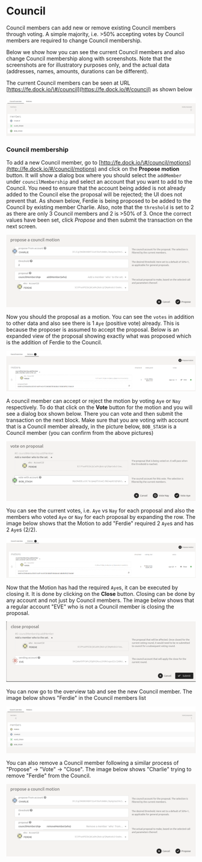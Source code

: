 # Council

Council members can add new or remove existing Council members through voting. A simple majority, i.e. &gt;50% accepting votes by Council members are required to change Council membership.

Below we show how you can see the current Council members and also change Council membership along with screenshots. Note that the screenshots are for illustratory purposes only, and the actual data \(addresses, names, amounts, durations can be different\).

The current Council members can be seen at URL [https://fe.dock.io/\#/council](https://fe.dock.io/#/council) as shown below

![Council members](../../../../.gitbook/assets/council-member-list.png)

### Council membership

To add a new Council member, go to [http://fe.dock.io/\#/council/motions](http://fe.dock.io/#/council/motions) and click on the **Propose motion** button. It will show a dialog box where you should select the `addMember` under `councilMembership` and select an account that you want to add to the Council. You need to ensure that the account being added is not already added to the Council else the proposal will be rejected; the UI does not prevent that. As shown below, Ferdie is being proposed to be added to the Council by existing member Charlie. Also, note that the `threshold` is set to 2 as there are only 3 Council members and 2 is &gt;50% of 3. Once the correct values have been set, click _Propose_ and then submit the transaction on the next screen.

![A council proposal](../../../../.gitbook/assets/propose-council-add.png)

Now you should the proposal as a motion. You can see the `votes` in addition to other data and also see there is 1 `Aye` \(positive vote\) already. This is because the proposer is assumed to accept the proposal. Below is an expanded view of the proposal showing exactly what was proposed which is the addition of Ferdie to the Council.

![Council motions](../../../../.gitbook/assets/council-add-motion.png)

A council member can accept or reject the motion by voting `Aye` or `Nay` respectively. To do that click on the **Vote** button for the motion and you will see a dialog box shown below. There you can vote and then submit the transaction on the next block. Make sure that you are voting with account that is a Council member already, in the picture below, `BOB_STASH` is a Council member \(you can confirm from the above pictures\)

![](../../../../.gitbook/assets/council-add-vote.png)

You can see the current votes, i.e. `Aye` vs `Nay` for each proposal and also the members who voted `Aye` or `Nay` for each proposal by expanding the row. The image below shows that the Motion to add "Ferdie" required 2 `Aye`s and has 2 `Aye`s \(2/2\).

![](../../../../.gitbook/assets/council-motion-aye.png)

Now that the Motion has had the required `Aye`s, it can be executed by closing it. It is done by clicking on the **Close** button. Closing can be done by any account and not just by Council members. The image below shows that a regular account "EVE" who is not a Council member is closing the proposal.

![](../../../../.gitbook/assets/council-add-close.png)



You can now go to the overview tab and see the new Council member. The image below shows "Ferdie" in the Council members list

![](../../../../.gitbook/assets/council-members-updated.png)



You can also remove a Council member following a similar process of "Propose" -&gt; "Vote" -&gt; "Close". The image below shows "Charlie" trying to remove "Ferdie" from the Council.

![](../../../../.gitbook/assets/propose-council-remove.png)

